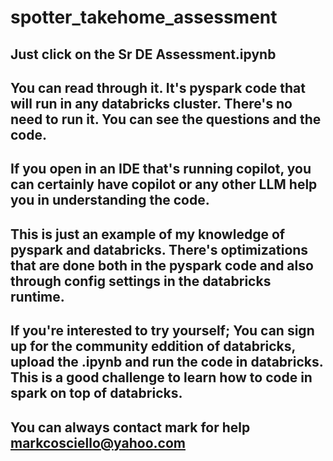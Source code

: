 # spotter_takehome_assessment
## Just click on the Sr DE Assessment.ipynb 
## You can read through it.  It's pyspark code that will run in any databricks cluster.   There's no need to run it.  You can see the questions and the code.  
## If you open in an IDE that's running copilot, you can certainly have copilot or any other LLM help you in understanding the code. 

## This is just an example of my knowledge of pyspark and databricks.   There's optimizations that are done both in the pyspark code and also through config settings in the databricks runtime. 

## If you're interested to try yourself; You can sign up for the community eddition of databricks, upload the .ipynb and run the code in databricks.   This is a good challenge to learn how to code in spark on top of databricks. 

## You can always contact mark for help markcosciello@yahoo.com
